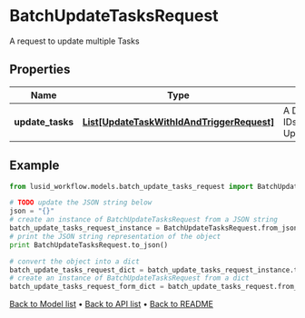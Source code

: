 # BatchUpdateTasksRequest

A request to update multiple Tasks

## Properties
Name | Type | Description | Notes
------------ | ------------- | ------------- | -------------
**update_tasks** | [**List[UpdateTaskWithIdAndTriggerRequest]**](UpdateTaskWithIdAndTriggerRequest.md) | A Dictionary of task IDs to UpdateTaskRequest | [optional] 

## Example

```python
from lusid_workflow.models.batch_update_tasks_request import BatchUpdateTasksRequest

# TODO update the JSON string below
json = "{}"
# create an instance of BatchUpdateTasksRequest from a JSON string
batch_update_tasks_request_instance = BatchUpdateTasksRequest.from_json(json)
# print the JSON string representation of the object
print BatchUpdateTasksRequest.to_json()

# convert the object into a dict
batch_update_tasks_request_dict = batch_update_tasks_request_instance.to_dict()
# create an instance of BatchUpdateTasksRequest from a dict
batch_update_tasks_request_form_dict = batch_update_tasks_request.from_dict(batch_update_tasks_request_dict)
```
[Back to Model list](../README.md#documentation-for-models) &#8226; [Back to API list](../README.md#documentation-for-api-endpoints) &#8226; [Back to README](../README.md)


